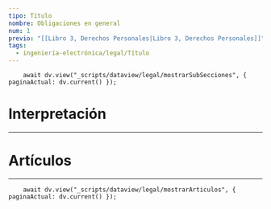 ```yaml
---
tipo: Título
nombre: Obligaciones en general
num: 1
previo: "[[Libro 3, Derechos Personales|Libro 3, Derechos Personales]]"
tags:
  - ingeniería-electrónica/legal/Título
---
```

```dataviewjs
    await dv.view("_scripts/dataview/legal/mostrarSubSecciones", { paginaActual: dv.current() });
```
# Interpretación
---

# Artículos
---
```dataviewjs
	await dv.view("_scripts/dataview/legal/mostrarArticulos", { paginaActual: dv.current() });
```


